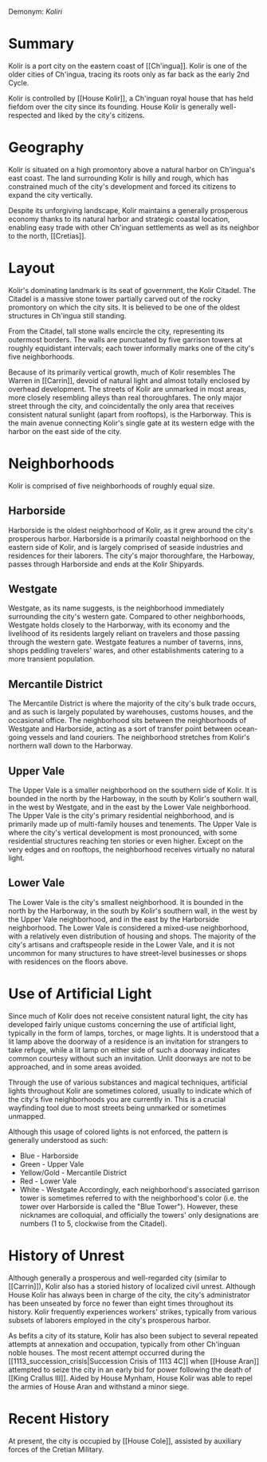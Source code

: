 Demonym: *Koliri*
# Summary
Kolir is a port city on the eastern coast of [[Ch'ingua]]. Kolir is one of the older cities of Ch'ingua, tracing its roots only as far back as the early 2nd Cycle. 

Kolir is controlled by [[House Kolir]], a Ch'inguan royal house that has held fiefdom over the city since its founding. House Kolir is generally well-respected and liked by the city's citizens.
# Geography
Kolir is situated on a high promontory above a natural harbor on Ch'ingua's east coast. The land surrounding Kolir is hilly and rough, which has constrained much of the city's development and forced its citizens to expand the city vertically. 

Despite its unforgiving landscape, Kolir maintains a generally prosperous economy thanks to its natural harbor and strategic coastal location, enabling easy trade with other Ch'inguan settlements as well as its neighbor to the north, [[Cretias]]. 
# Layout
Kolir's dominating landmark is its seat of government, the Kolir Citadel. The Citadel is a massive stone tower partially carved out of the rocky promontory on which the city sits. It is believed to be one of the oldest structures in Ch'ingua still standing.

From the Citadel, tall stone walls encircle the city, representing its outermost borders. The walls are punctuated by five garrison towers at roughly equidistant intervals; each tower informally marks one of the city's five neighborhoods.

Because of its primarily vertical growth, much of Kolir resembles The Warren in [[Carrin]], devoid of natural light and almost totally enclosed by overhead development. The streets of Kolir are unmarked in most areas, more closely resembling alleys than real thoroughfares. The only major street through the city, and coincidentally the only area that receives consistent natural sunlight (apart from rooftops), is the Harborway. This is the main avenue connecting Kolir's single gate at its western edge with the harbor on the east side of the city. 
# Neighborhoods
Kolir is comprised of five neighborhoods of roughly equal size.
## Harborside
Harborside is the oldest neighborhood of Kolir, as it grew around the city's prosperous harbor. Harborside is a primarily coastal neighborhood on the eastern side of Kolir, and is largely comprised of seaside industries and residences for their laborers. The city's major thoroughfare, the Harboway, passes through Harborside and ends at the Kolir Shipyards. 
## Westgate
Westgate, as its name suggests, is the neighborhood immediately surrounding the city's western gate. Compared to other neighborhoods, Westgate holds closely to the Harborway, with its economy and the livelihood of its residents largely reliant on travelers and those passing through the western gate. Westgate features a number of taverns, inns, shops peddling travelers' wares, and other establishments catering to a more transient population.
## Mercantile District
The Mercantile District is where the majority of the city's bulk trade occurs, and as such is largely populated by warehouses, customs houses, and the occasional office. The neighborhood sits between the neighborhoods of Westgate and Harborside, acting as a sort of transfer point between ocean-going vessels and land couriers. The neighborhood stretches from Kolir's northern wall down to the Harborway. 
## Upper Vale
The Upper Vale is a smaller neighborhood on the southern side of Kolir. It is bounded in the north by the Harboway, in the south by Kolir's southern wall, in the west by Westgate, and in the east by the Lower Vale neighborhood. The Upper Vale is the city's primary residential neighborhood, and is primarily made up of multi-family houses and tenements. The Upper Vale is where the city's vertical development is most pronounced, with some residential structures reaching ten stories or even higher. Except on the very edges and on rooftops, the neighborhood receives virtually no natural light. 
## Lower Vale
The Lower Vale is the city's smallest neighborhood. It is bounded in the north by the Harborway, in the south by Kolir's southern wall, in the west by the Upper Vale neighborhood, and in the east by the Harborside neighborhood. The Lower Vale is considered a mixed-use neighborhood, with a relatively even distribution of housing and shops. The majority of the city's artisans and craftspeople reside in the Lower Vale, and it is not uncommon for many structures to have street-level businesses or shops with residences on the floors above. 
# Use of Artificial Light
Since much of Kolir does not receive consistent natural light, the city has developed fairly unique customs concerning the use of artificial light, typically in the form of lamps, torches, or mage lights. It is understood that a lit lamp above the doorway of a residence is an invitation for strangers to take refuge, while a lit lamp on either side of such a doorway indicates common courtesy without such an invitation. Unlit doorways are not to be approached, and in some areas avoided.

Through the use of various substances and magical techniques, artificial lights throughout Kolir are sometimes colored, usually to indicate which of the city's five neighborhoods you are currently in. This is a crucial wayfinding tool due to most streets being unmarked or sometimes unmapped. 

Although this usage of colored lights is not enforced, the pattern is generally understood as such:
- Blue - Harborside
- Green - Upper Vale
- Yellow/Gold - Mercantile District
- Red - Lower Vale
- White - Westgate
Accordingly, each neighborhood's associated garrison tower is sometimes referred to with the neighborhood's color (i.e. the tower over Harborside is called the "Blue Tower"). However, these nicknames are colloquial, and officially the towers' only designations are numbers (1 to 5, clockwise from the Citadel). 

# History of Unrest
Although generally a prosperous and well-regarded city (similar to [[Carrin]]), Kolir also has a storied history of localized civil unrest. Although House Kolir has always been in charge of the city, the city's administrator has been unseated by force no fewer than eight times throughout its history. Kolir frequently experiences workers' strikes, typically from various subsets of laborers employed in the city's prosperous harbor.

As befits a city of its stature, Kolir has also been subject to several repeated attempts at annexation and occupation, typically from other Ch'inguan noble houses. The most recent attempt occurred during the [[1113_succession_crisis|Succession Crisis of 1113 4C]] when [[House Aran]] attempted to seize the city in an early bid for power following the death of [[King Crallus III]]. Aided by House Mynham, House Kolir was able to repel the armies of House Aran and withstand a minor siege. 
# Recent History
At present, the city is occupied by [[House Cole]], assisted by auxiliary forces of the Cretian Military.

